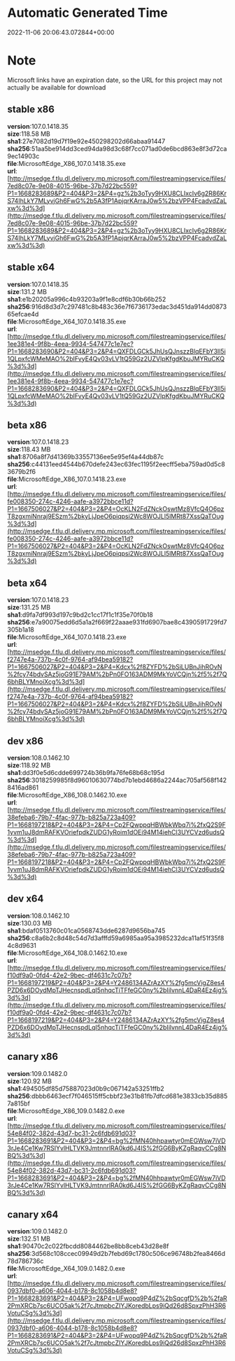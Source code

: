 # Automatic Generated Time
2022-11-06 20:06:43.072844+00:00

# Note
Microsoft links have an expiration date, so the URL for this project may not actually be available for download

## stable x86
**version**:107.0.1418.35  
**size**:118.58 MB  
**sha1**:27e7082d19d7f19e92e450298202d66abaa91447  
**sha256**:51aa5be914dd3ced94da98d3c68f7cc071ad0de6bcd863e8f3d72ca9ec14903c  
**file**:MicrosoftEdge_X86_107.0.1418.35.exe  
**url**:[http://msedge.f.tlu.dl.delivery.mp.microsoft.com/filestreamingservice/files/7ed8c07e-9e08-4015-96be-37b7d22bc559?P1=1668283689&P2=404&P3=2&P4=gz%2b3oTyy9HXU8CLIxcIv6g2R86KrS74IhLkY7MLyvjGh6FwG%2b5A3fP1ApjqrKArraJ0w5%2bzVPP4FcadvdZaLxw%3d%3d](http://msedge.f.tlu.dl.delivery.mp.microsoft.com/filestreamingservice/files/7ed8c07e-9e08-4015-96be-37b7d22bc559?P1=1668283689&P2=404&P3=2&P4=gz%2b3oTyy9HXU8CLIxcIv6g2R86KrS74IhLkY7MLyvjGh6FwG%2b5A3fP1ApjqrKArraJ0w5%2bzVPP4FcadvdZaLxw%3d%3d)  

## stable x64
**version**:107.0.1418.35  
**size**:131.2 MB  
**sha1**:e1b20205a996c4b93203a9f1e8cdf6b30b66b252  
**sha256**:916d8d3d7c297481c8b483c36e7f6736173edac3d451da914dd087365efcae4d  
**file**:MicrosoftEdge_X64_107.0.1418.35.exe  
**url**:[http://msedge.f.tlu.dl.delivery.mp.microsoft.com/filestreamingservice/files/1ee381e4-9f8b-4eea-9934-547477c1e7ec?P1=1668283690&P2=404&P3=2&P4=QXFDLGCk5JhUsQJnszzBlqEFbY3Il5i1QLpxfcWMeMAO%2bIFvyE4Qv03vLV1tQ59Gz2UZVlpKfgdKbuJMYRuCKQ%3d%3d](http://msedge.f.tlu.dl.delivery.mp.microsoft.com/filestreamingservice/files/1ee381e4-9f8b-4eea-9934-547477c1e7ec?P1=1668283690&P2=404&P3=2&P4=QXFDLGCk5JhUsQJnszzBlqEFbY3Il5i1QLpxfcWMeMAO%2bIFvyE4Qv03vLV1tQ59Gz2UZVlpKfgdKbuJMYRuCKQ%3d%3d)  

## beta x86
**version**:107.0.1418.23  
**size**:118.43 MB  
**sha1**:8706a8f7d41369b33557136ee5e95ef4a44db87c  
**sha256**:c44131eed4544b670defe243ec63fec1195f2eecff5eba759ad0d5c83679b2f6  
**file**:MicrosoftEdge_X86_107.0.1418.23.exe  
**url**:[http://msedge.f.tlu.dl.delivery.mp.microsoft.com/filestreamingservice/files/fe008350-274c-4246-aafe-a3972bbce11d?P1=1667506027&P2=404&P3=2&P4=OcKLN2FdZNckOswtMz8VfcQ4O6pzT8zgxmiNnraj9ESzm%2bkyLjJpeO6piqpsi2Wc8WOJLl5lMRt87XssQaTOug%3d%3d](http://msedge.f.tlu.dl.delivery.mp.microsoft.com/filestreamingservice/files/fe008350-274c-4246-aafe-a3972bbce11d?P1=1667506027&P2=404&P3=2&P4=OcKLN2FdZNckOswtMz8VfcQ4O6pzT8zgxmiNnraj9ESzm%2bkyLjJpeO6piqpsi2Wc8WOJLl5lMRt87XssQaTOug%3d%3d)  

## beta x64
**version**:107.0.1418.23  
**size**:131.25 MB  
**sha1**:d9fa7df993d197c9bd2c1cc17f1c1f35e70f0b18  
**sha256**:e7a90075edd6d5a1a2f669f22aaae931fd6907bae8c4390591729fd7305b1a18  
**file**:MicrosoftEdge_X64_107.0.1418.23.exe  
**url**:[http://msedge.f.tlu.dl.delivery.mp.microsoft.com/filestreamingservice/files/f2747e4a-737b-4c0f-9764-af94bea59182?P1=1667506027&P2=404&P3=2&P4=Kdcx%2f8ZYFD%2bSiLUBnJihROvN%2fcy74bdvSAz5joG91E79AM%2bPn0FO163ADM9MkYoVCQjn%2f5%2f7Q6bhBLYMnoiXcg%3d%3d](http://msedge.f.tlu.dl.delivery.mp.microsoft.com/filestreamingservice/files/f2747e4a-737b-4c0f-9764-af94bea59182?P1=1667506027&P2=404&P3=2&P4=Kdcx%2f8ZYFD%2bSiLUBnJihROvN%2fcy74bdvSAz5joG91E79AM%2bPn0FO163ADM9MkYoVCQjn%2f5%2f7Q6bhBLYMnoiXcg%3d%3d)  

## dev x86
**version**:108.0.1462.10  
**size**:118.92 MB  
**sha1**:dd3f0e5d6cdde699724b36b9fa76fe68b68c195d  
**sha256**:3018259985f8d96010630774bd7b1ebd4686a2244ac705af568f1428416ad861  
**file**:MicrosoftEdge_X86_108.0.1462.10.exe  
**url**:[http://msedge.f.tlu.dl.delivery.mp.microsoft.com/filestreamingservice/files/38efeba6-79b7-4fac-977b-b825a723a409?P1=1668197218&P2=404&P3=2&P4=Cp2FQwppqHBWbkWbq7i%2fxQ2S9F1yvm1uJ8dmRAFKVOriefpdkZUDG1yRoim1dOEi94M14iehCl3UYCVzd6udsQ%3d%3d](http://msedge.f.tlu.dl.delivery.mp.microsoft.com/filestreamingservice/files/38efeba6-79b7-4fac-977b-b825a723a409?P1=1668197218&P2=404&P3=2&P4=Cp2FQwppqHBWbkWbq7i%2fxQ2S9F1yvm1uJ8dmRAFKVOriefpdkZUDG1yRoim1dOEi94M14iehCl3UYCVzd6udsQ%3d%3d)  

## dev x64
**version**:108.0.1462.10  
**size**:130.03 MB  
**sha1**:bdaf0513760c01ca0568743dde6287d9656ba745  
**sha256**:c8a6b2c8d48c54d7d3afffd59a6985aa95a3985232dca11af51f35f84c8d9631  
**file**:MicrosoftEdge_X64_108.0.1462.10.exe  
**url**:[http://msedge.f.tlu.dl.delivery.mp.microsoft.com/filestreamingservice/files/f10df9a0-0fd4-42e2-9bec-df4631c7c07b?P1=1668197219&P2=404&P3=2&P4=Y2486134AZrAzXY%2fg5mcVigZ8es4PZD6x6DOydMpTJHecnspdLqI5nhqcTiTFfeGC0ny%2bIilvnnL4DaR4Ez4jg%3d%3d](http://msedge.f.tlu.dl.delivery.mp.microsoft.com/filestreamingservice/files/f10df9a0-0fd4-42e2-9bec-df4631c7c07b?P1=1668197219&P2=404&P3=2&P4=Y2486134AZrAzXY%2fg5mcVigZ8es4PZD6x6DOydMpTJHecnspdLqI5nhqcTiTFfeGC0ny%2bIilvnnL4DaR4Ez4jg%3d%3d)  

## canary x86
**version**:109.0.1482.0  
**size**:120.92 MB  
**sha1**:494505df85d75887023d0b9c067142a53251ffb2  
**sha256**:dbbb6463ecf7f046515ff5cbbf23e31b81fb7dfcd681e3833cb35d8857a815bf  
**file**:MicrosoftEdge_X86_109.0.1482.0.exe  
**url**:[http://msedge.f.tlu.dl.delivery.mp.microsoft.com/filestreamingservice/files/54e84f02-382d-43d7-bc31-2c6fdb691d03?P1=1668283691&P2=404&P3=2&P4=bg%2fMN40hhpawtyr0mEGWsw7iVD3rJe4Ce1Kw7RSlYvlHLTVK9JmtnnrlRA0kd6J4IS%2fGG6ByKZgRaqvCCg8NBQ%3d%3d](http://msedge.f.tlu.dl.delivery.mp.microsoft.com/filestreamingservice/files/54e84f02-382d-43d7-bc31-2c6fdb691d03?P1=1668283691&P2=404&P3=2&P4=bg%2fMN40hhpawtyr0mEGWsw7iVD3rJe4Ce1Kw7RSlYvlHLTVK9JmtnnrlRA0kd6J4IS%2fGG6ByKZgRaqvCCg8NBQ%3d%3d)  

## canary x64
**version**:109.0.1482.0  
**size**:132.51 MB  
**sha1**:90470c2c022fbcdd8084462be8bb8ceb43d28e8f  
**sha256**:3d568c108ccec09949d2b7febd69c1780c506ce96748b2fea8466d78d786736c  
**file**:MicrosoftEdge_X64_109.0.1482.0.exe  
**url**:[http://msedge.f.tlu.dl.delivery.mp.microsoft.com/filestreamingservice/files/0937dbf0-a606-4044-b178-8c1058b4d8e8?P1=1668283691&P2=404&P3=2&P4=UFwopq9P4dZ%2bSqcgfD%2b%2faR2PmXRCb7sc6UCO5ak%2f7cJtmpbcZIYJKoredbLps9iQd26d8SpxzPhH3R6VotuCSg%3d%3d](http://msedge.f.tlu.dl.delivery.mp.microsoft.com/filestreamingservice/files/0937dbf0-a606-4044-b178-8c1058b4d8e8?P1=1668283691&P2=404&P3=2&P4=UFwopq9P4dZ%2bSqcgfD%2b%2faR2PmXRCb7sc6UCO5ak%2f7cJtmpbcZIYJKoredbLps9iQd26d8SpxzPhH3R6VotuCSg%3d%3d)  

